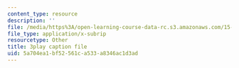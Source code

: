 ```yaml
---
content_type: resource
description: ''
file: /media/https%3A/open-learning-course-data-rc.s3.amazonaws.com/15-071-the-analytics-edge-spring-2017/5a704ea1bf52561ca533a8346ac1d3ad_fuUC0WVeKsg.vtt
file_type: application/x-subrip
resourcetype: Other
title: 3play caption file
uid: 5a704ea1-bf52-561c-a533-a8346ac1d3ad
---
```

